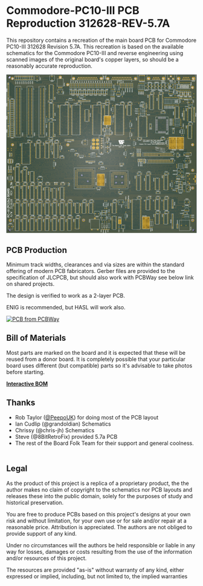 # Commodore-PC10-III PCB Reproduction 312628-REV-5.7A

This repository contains a recreation of the main board PCB for Commodore PC10-III 312628 Revision 5.7A.
This recreation is based on the available schematics for the
Commodore PC10-III and reverse engineering using scanned images of the original
board's copper layers, so should be a reasonably accurate reproduction.

![PCB](../images/PC10-REV5-7a-large.png)

## PCB Production

Minimum track widths, clearances and via sizes are within the standard
offering of modern PCB fabricators. Gerber files are provided to the 
specification of JLCPCB, but should also work with PCBWay see below link on shared projects.

The design is verified to work as a 2-layer PCB.

ENIG is recommended, but HASL will work also.

<a href="https://www.pcbway.com/project/shareproject/Commodore_PC10_III_PCB_Reproduction_312628_REV_5_7A_1089b872.html"><img src="https://www.pcbway.com/project/img/images/frompcbway-1220.png" alt="PCB from PCBWay" /></a>

## Bill of Materials

Most parts are marked on the board and it is expected that these will be reused
from a donor board. It is completely possible that your particular board uses
different (but compatible) parts so it's advisable to take photos before starting.

[**Interactive BOM**][IBOM5.7a]

## Thanks

  * Rob Taylor ([@PeepoUK](https://github.com/PeepoUK)) for doing most of
    the PCB layout
  * Ian Cudlip (@grandoldian) Schematics
  * Chrissy (@chris-jh) Schematics
  * Steve (@8BitRetroFix) provided 5.7a PCB
&nbsp;
  * The rest of the Board Folk Team for their support and general
    coolness.\
&nbsp;

## Legal

As the product of this project is a replica of a proprietary product, the
the author makes no claim of copyright to the schematics nor PCB layouts and
releases these into the public domain, solely for the purposes of study and
historical preservation.

You are free to produce PCBs based on this project's designs at your own risk
and without limitation, for your own use or for sale and/or repair at a
reasonable price. Attribution is appreciated. The authors are not obliged to
provide support of any kind.

Under no circumstances will the authors be held responsible or liable in any
way for losses, damages or costs resulting from the use of the information
and/or resources of this project.

The resources are provided "as-is" without warranty of any kind, either
expressed or implied, including, but not limited to, the implied warranties

[IBOM5.7a]: http://htmlpreview.github.io/?https://raw.githubusercontent.com/Board-Folk/Commodore-PC10-III-Reproduction/main/312628-REV-5.7A/bom/Interactive_BOM.html
